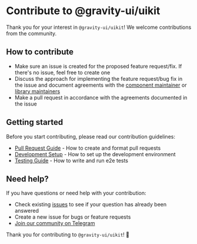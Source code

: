 # Contribute to @gravity-ui/uikit

Thank you for your interest in `@gravity-ui/uikit`! We welcome contributions from the community.

## How to contribute

- Make sure an issue is created for the proposed feature request/fix. If there's no issue, feel free to create one
- Discuss the approach for implementing the feature request/bug fix in the issue and document agreements with the [component maintainer](https://github.com/gravity-ui/uikit/blob/7151ac5000a9101f6305fe2393a4d4e482a3c5eb/CODEOWNERS#L2-L73) or [library maintainers](https://github.com/gravity-ui/uikit/blob/7151ac5000a9101f6305fe2393a4d4e482a3c5eb/CODEOWNERS#L1)
- Make a pull request in accordance with the agreements documented in the issue

## Getting started

Before you start contributing, please read our contribution guidelines:

- [Pull Request Guide](pull-request.md) - How to create and format pull requests
- [Development Setup](../README.md#development) - How to set up the development environment
- [Testing Guide](../playwright/README.md) - How to write and run e2e tests

## Need help?

If you have questions or need help with your contribution:

- Check existing [issues](https://github.com/gravity-ui/uikit/issues) to see if your question has already been answered
- Create a new issue for bugs or feature requests
- [Join our community on Telegram](https://t.me/gravity_ui)

Thank you for contributing to `@gravity-ui/uikit`! 🚀
